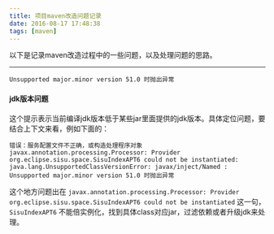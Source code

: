 ```yaml
---
title: 项目maven改造问题记录
date: 2016-08-17 17:48:38
tags: [maven]
---
```


以下是记录maven改造过程中的一些问题，以及处理问题的思路。

------

```shell
Unsupported major.minor version 51.0 时抛出异常
```

#### jdk版本问题



这个提示表示当前编译jdk版本低于某些jar里面提供的jdk版本。具体定位问题，要结合上下文来看，例如下面的：

```shell
错误：服务配置文件不正确，或构造处理程序对象 javax.annotation.processing.Processor: Provider org.eclipse.sisu.space.SisuIndexAPT6 could not be instantiated: java.lang.UnsupportedClassVersionError: javax/inject/Named : Unsupported major.minor version 51.0 时抛出异常
```

这个地方问题出在 `javax.annotation.processing.Processor: Provider org.eclipse.sisu.space.SisuIndexAPT6 could not be instantiated` 这一句，`SisuIndexAPT6` 不能倍实例化，找到具体class对应jar，过滤依赖或者升级jdk来处理。